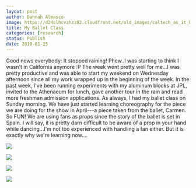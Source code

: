 ```yaml
---
layout: post
author: Dannah Almasco
image: https://d24slhcvzhzz82.cloudfront.net/old_images/caltech_as_it_happens/6a0105349b8251970b0128770f2e0d970c.jpg
title: My Ballet Class
categories: [research]
status: Publish
date: 2010-01-25
---
```


Good news everybody: It stopped raining! Phew..I was starting to think I wasn't in California anymore :P
The week went pretty well for me...I was pretty productive and was able to start my weekend on Wednesday afternoon since all my work wrapped up in the beginning of the week. In the past week, I've been running experiments with my aluminum blocks at JPL, invited to the Athenaeum for lunch, gave another tour in the rain and read more freshman admission applications. 
As always, I had my ballet class on Sunday morning. We have just started learning choreography for the piece we are doing for the show in April---a piece taken from the ballet, Carmen. So FUN! We are using fans as props since the story of the ballet is set in Spain. I will say, it is pretty darn difficult to be aware of a prop in your hand while dancing...I'm not too experienced with handling a fan either. But it is exactly why we're learning now....


![](https://d24slhcvzhzz82.cloudfront.net/old_images/caltech_as_it_happens/6a0105349b8251970b0120a80c3123970b.jpg)

![](https://d24slhcvzhzz82.cloudfront.net/old_images/caltech_as_it_happens/6a0105349b8251970b0120a80c39ee970b.jpg)

![](https://d24slhcvzhzz82.cloudfront.net/old_images/caltech_as_it_happens/6a0105349b8251970b0120a80c3b3f970b.jpg)

![](https://d24slhcvzhzz82.cloudfront.net/old_images/caltech_as_it_happens/6a0105349b8251970b0120a80c3d85970b.jpg)

